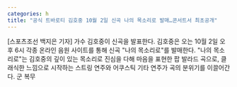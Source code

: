 ```yaml
---
categories: h
title: "공식 트바로티 김호중 10월 2일 신곡 나의 목소리로 발매…콘서트서 최초공개"
---
```

[스포츠조선 백지은 기자] 가수 김호중이 신곡을 발표한다. 김호중은 오는 10월 2일 오후 6시 각종 온라인 음원 사이트를 통해 신곡 "나의 목소리로"를 발매한다. "나의 목소리로"는 김호중의 깊이 있는 목소리로 진심을 다해 마음을 표현한 팝 발라드 곡으로, 클래식한 느낌으로 시작하는 스트링 연주와 어쿠스틱 기타 연주가 곡의 분위기를 이끌어간다. 군 복무 